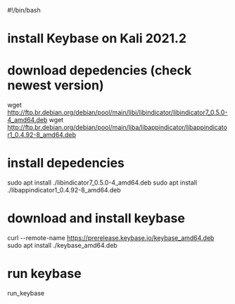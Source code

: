 #!/bin/bash

# install Keybase on Kali 2021.2

# download depedencies (check newest version)
wget http://ftp.br.debian.org/debian/pool/main/libi/libindicator/libindicator7_0.5.0-4_amd64.deb
wget http://ftp.br.debian.org/debian/pool/main/liba/libappindicator/libappindicator1_0.4.92-8_amd64.deb

# install depedencies
sudo apt install ./libindicator7_0.5.0-4_amd64.deb
sudo apt install ./libappindicator1_0.4.92-8_amd64.deb

# download and install keybase
curl --remote-name https://prerelease.keybase.io/keybase_amd64.deb
sudo apt install ./keybase_amd64.deb

# run keybase
run_keybase
